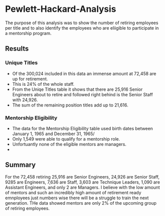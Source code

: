 # Pewlett-Hackard-Analysis
The purpose of this analysis was to show the number of retiring employees per title and to also identify the employees who are eliigible to participate in a mentorship program.

## Results
### Unique Titles
-  Of the 300,024 included in this data an immense amount at 72,458 are up for retirement.
- This is 24% of the whole staff.
- From the Uniqe Titles table it shows that there are 25,916 Senior Engineers about to retire and followed right behind is the Senior Staff with 24,926.
- The sum of the remaining position titles add up to 21,616.

### Mentorship Eligibility
- The data for the Mentorship Eligibility table used birth dates between January 1, 1965 and December 31, 1965/
- Only 1,549 were able to qualify for a mentorship role.
- Unfortuantly none of the eligible mentors are managers.
- 
## Summary
For the 72,458 retiring 25,916 are Senior Engineers, 24,926 are Senior Staff, 9285 are Engineers, 7,636 are Staff, 3,603 are Technique Leaders, 1,090 are Assistant Engineers, and only 2 are Managers.
I believe with the low amount of mentors and such an incredibly high amount of retirement ready emnployees just numbers wise there will be a struggle to train the next generation. THe data showed mentors are only 2% of the upcoming group of retiring employees.
